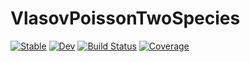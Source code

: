 # VlasovPoissonTwoSpecies

[![Stable](https://img.shields.io/badge/docs-stable-blue.svg)](https://pnavaro.github.io/VlasovPoissonTwoSpecies.jl/stable/)
[![Dev](https://img.shields.io/badge/docs-dev-blue.svg)](https://pnavaro.github.io/VlasovPoissonTwoSpecies.jl/dev/)
[![Build Status](https://github.com/pnavaro/VlasovPoissonTwoSpecies.jl/actions/workflows/CI.yml/badge.svg?branch=main)](https://github.com/pnavaro/VlasovPoissonTwoSpecies.jl/actions/workflows/CI.yml?query=branch%3Amain)
[![Coverage](https://codecov.io/gh/pnavaro/VlasovPoissonTwoSpecies.jl/branch/main/graph/badge.svg)](https://codecov.io/gh/pnavaro/VlasovPoissonTwoSpecies.jl)
